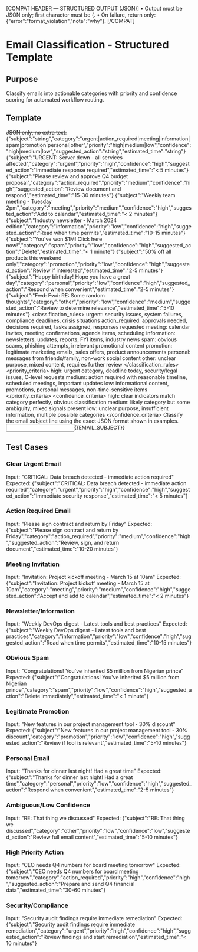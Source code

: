 [COMPAT HEADER — STRUCTURED OUTPUT (JSON)]
• Output must be JSON only; first character must be {.
• On failure, return only: {"error":"format_violation","note":"why"}.
[/COMPAT]

# Email Classification - Structured Template

## Purpose

Classify emails into actionable categories with priority and confidence scoring for automated workflow routing.

## Template

<s>JSON only, no extra text.</s>
<schema>{"subject":"string","category":"urgent|action_required|meeting|information|spam|promotion|personal|other","priority":"high|medium|low","confidence":"high|medium|low","suggested_action":"string","estimated_time":"string"}</schema>
<examples>
{"subject":"URGENT: Server down - all services affected","category":"urgent","priority":"high","confidence":"high","suggested_action":"Immediate response required","estimated_time":"< 5 minutes"}
{"subject":"Please review and approve Q4 budget proposal","category":"action_required","priority":"medium","confidence":"high","suggested_action":"Review document and respond","estimated_time":"15-30 minutes"}
{"subject":"Weekly team meeting - Tuesday 2pm","category":"meeting","priority":"medium","confidence":"high","suggested_action":"Add to calendar","estimated_time":"< 2 minutes"}
{"subject":"Industry newsletter - March 2024 edition","category":"information","priority":"low","confidence":"high","suggested_action":"Read when time permits","estimated_time":"10-15 minutes"}
{"subject":"You've won $1M! Click here now!","category":"spam","priority":"low","confidence":"high","suggested_action":"Delete","estimated_time":"< 1 minute"}
{"subject":"50% off all products this weekend only","category":"promotion","priority":"low","confidence":"high","suggested_action":"Review if interested","estimated_time":"2-5 minutes"}
{"subject":"Happy birthday! Hope you have a great day","category":"personal","priority":"low","confidence":"high","suggested_action":"Respond when convenient","estimated_time":"2-5 minutes"}
{"subject":"Fwd: Fwd: RE: Some random thoughts","category":"other","priority":"low","confidence":"medium","suggested_action":"Review to determine relevance","estimated_time":"5-10 minutes"}
</examples>
<classification_rules>
urgent: security issues, system failures, compliance deadlines, crisis situations
action_required: approvals needed, decisions required, tasks assigned, responses requested
meeting: calendar invites, meeting confirmations, agenda items, scheduling
information: newsletters, updates, reports, FYI items, industry news
spam: obvious scams, phishing attempts, irrelevant promotional content
promotion: legitimate marketing emails, sales offers, product announcements
personal: messages from friends/family, non-work social content
other: unclear purpose, mixed content, requires further review
</classification_rules>
<priority_criteria>
high: urgent category, deadline today, security/legal issues, C-level requests
medium: action required with reasonable timeline, scheduled meetings, important updates
low: informational content, promotions, personal messages, non-time-sensitive items
</priority_criteria>
<confidence_criteria>
high: clear indicators match category perfectly, obvious classification
medium: likely category but some ambiguity, mixed signals present
low: unclear purpose, insufficient information, multiple possible categories
</confidence_criteria>
<task>Classify the email subject line using the exact JSON format shown in examples.</task>
<input>{{EMAIL_SUBJECT}}</input>

## Test Cases

### Clear Urgent Email

Input: "CRITICAL: Data breach detected - immediate action required"
Expected: {"subject":"CRITICAL: Data breach detected - immediate action required","category":"urgent","priority":"high","confidence":"high","suggested_action":"Immediate security response","estimated_time":"< 5 minutes"}

### Action Required Email

Input: "Please sign contract and return by Friday"
Expected: {"subject":"Please sign contract and return by Friday","category":"action_required","priority":"medium","confidence":"high","suggested_action":"Review, sign, and return document","estimated_time":"10-20 minutes"}

### Meeting Invitation

Input: "Invitation: Project kickoff meeting - March 15 at 10am"
Expected: {"subject":"Invitation: Project kickoff meeting - March 15 at 10am","category":"meeting","priority":"medium","confidence":"high","suggested_action":"Accept and add to calendar","estimated_time":"< 2 minutes"}

### Newsletter/Information

Input: "Weekly DevOps digest - Latest tools and best practices"
Expected: {"subject":"Weekly DevOps digest - Latest tools and best practices","category":"information","priority":"low","confidence":"high","suggested_action":"Read when time permits","estimated_time":"10-15 minutes"}

### Obvious Spam

Input: "Congratulations! You've inherited $5 million from Nigerian prince"
Expected: {"subject":"Congratulations! You've inherited $5 million from Nigerian prince","category":"spam","priority":"low","confidence":"high","suggested_action":"Delete immediately","estimated_time":"< 1 minute"}

### Legitimate Promotion

Input: "New features in our project management tool - 30% discount"
Expected: {"subject":"New features in our project management tool - 30% discount","category":"promotion","priority":"low","confidence":"high","suggested_action":"Review if tool is relevant","estimated_time":"5-10 minutes"}

### Personal Email

Input: "Thanks for dinner last night! Had a great time"
Expected: {"subject":"Thanks for dinner last night! Had a great time","category":"personal","priority":"low","confidence":"high","suggested_action":"Respond when convenient","estimated_time":"2-5 minutes"}

### Ambiguous/Low Confidence

Input: "RE: That thing we discussed"
Expected: {"subject":"RE: That thing we discussed","category":"other","priority":"low","confidence":"low","suggested_action":"Review full email content","estimated_time":"5-10 minutes"}

### High Priority Action

Input: "CEO needs Q4 numbers for board meeting tomorrow"
Expected: {"subject":"CEO needs Q4 numbers for board meeting tomorrow","category":"action_required","priority":"high","confidence":"high","suggested_action":"Prepare and send Q4 financial data","estimated_time":"30-60 minutes"}

### Security/Compliance

Input: "Security audit findings require immediate remediation"
Expected: {"subject":"Security audit findings require immediate remediation","category":"urgent","priority":"high","confidence":"high","suggested_action":"Review findings and start remediation","estimated_time":"< 10 minutes"}
